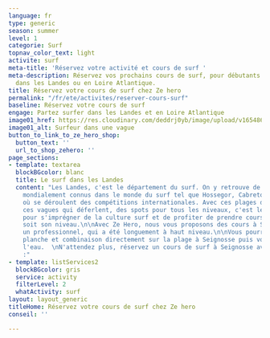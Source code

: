 ```yaml
---
language: fr
type: generic
season: summer
level: 1
categorie: Surf
topnav_color_text: light
activite: surf
meta-title: 'Réservez votre activité et cours de surf '
meta-description: Réservez vos prochains cours de surf, pour débutants ou confirmé,
  dans les Landes ou en Loire Atlantique.
title: Réservez votre cours de surf chez Ze hero
permalink: "/fr/ete/activites/reserver-cours-surf"
baseline: Réservez votre cours de surf
engage: Partez surfer dans les Landes et en Loire Atlantique
image01_href: https://res.cloudinary.com/deddrj0yb/image/upload/v1654866868/website/summer/ting-tse-wang-lc6kX5PyWT8-unsplash.jpg
image01_alt: Surfeur dans une vague
button_to_link_to_ze_hero_shop:
  button_text: ''
  url_to_shop_zehero: ''
page_sections:
- template: textarea
  blockBGcolor: blanc
  title: Le surf dans les Landes
  content: "Les Landes, c'est le département du surf. On y retrouve de nombreux spots
    mondialement connus dans le monde du surf tel que Hossegor, Cabreton, Seignosse,
    où se déroulent des compétitions internationales. Avec ces plages de sable infinies,
    ces vagues qui déferlent, des spots pour tous les niveaux, c'est le lieu idéal
    pour s'imprégner de la culture surf et de profiter de prendre cours, quel que
    soit son niveau.\n\nAvec Ze Hero, nous vous proposons des cours à Seignosse avec
    un professionnel, qui a été longuement à haut niveau.\n\nVous pourrez louer votre
    planche et combinaison directement sur la plage à Seignosse puis vous mettre à
    l'eau.  \nN'attendez plus, réservez un cours de surf à Seignosse avec Morgan d'Avezac
    :"
- template: listServices2
  blockBGcolor: gris
  service: activity
  filterLevel: 2
  whatActivity: surf
layout: layout_generic
titleHome: Réservez votre cours de surf chez Ze hero
conseil: ''

---
```

